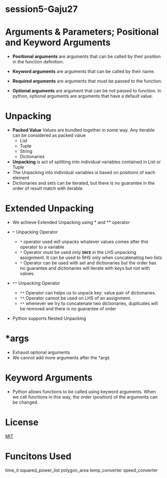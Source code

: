# session5-Gaju27

# Arguments & Parameters; Positional and Keyword Arguments

* **Positional arguments** are arguments that can be called by their position in the function definition.

* **Keyword arguments** are arguments that can be called by their name.

* **Required arguments** are arguments that must be passed to the function.

* **Optional arguments** are argument that can be not passed to function. In python, optional arguments are arguments that have a default value.

# Unpacking

* **Packed Value**  Values are bundled together in some way. Any iterable can be considered as packed value
     * List
     * Tuple
     * String
     * Dictionaries
* **Unpacking** is act of splitting into individual variables contained in List or Tuple
* The Unpacking into individual variables is based on positions of each element
* Dictionaries and sets can be iterated, but there is no guarantee in the order of result match with iterable.


# Extended Unpacking
* We achieve Extended Unpacking using * and ** operator
* `*` Unpacking Operator
   * `*` operator used will unpacks whatever values comes after this operator to a variable
   * `*` Operator must be used only **`ONCE`** in the LHS unpacking assignment. It can be used to RHS only when concatenating two lists
   * `*` Operator can be used with set and dictionaries but the order has no guarantee and dictionaries will iterate with keys but not with values.

* `**` Unpacking Operator
   * `**` Operator can helps us to unpack key: value pair of dictionaries.
   * `**` Operator cannot be used on LHS of an assignment.
   * `**` whenever we try to concatenate two dictionaries, duplicates will be removed and there is no guarantee of order
  
* Python supports Nested Unpacking

# *args
* Exhaust optional arguments
* We cannot add more arguments after the *args

# Keyword Arguments
* Python allows functions to be called using keyword arguments. When we call functions in this way, the order (position) of the arguments can be changed.

# License
[MIT](https://choosealicense.com/licenses/mit/)


# Funcitons Used
 time_it
 squared_power_list
 polygon_area
 temp_converter
 speed_converter
